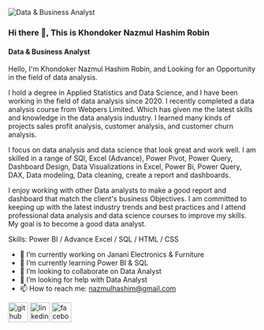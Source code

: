 ![Data & Business Analyst](https://media.licdn.com/dms/image/D4E16AQFUZr9eEaXaoQ/profile-displaybackgroundimage-shrink_350_1400/0/1696858196260?e=1702512000&v=beta&t=kLLACT5j5wwIJPH5SjcYdDTAK273tCm5qSGKTADe4cc)

### Hi there 👋, This is Khondoker Nazmul Hashim Robin
#### Data & Business Analyst


Hello, I'm Khondoker Nazmul Hashim Robin, and Looking for an Opportunity in the field of data analysis.

I hold a degree in Applied Statistics and Data Science, and I have been working in the field of data analysis since 2020. I recently completed a data analysis course from Webpers Limited. Which has given me the latest skills and knowledge in the data analysis industry. I learned many kinds of projects sales profit analysis, customer analysis, and customer churn analysis.

I focus on data analysis and data science that look great and work well. I am skilled in a range of SQl, Excel (Advance), Power Pivot, Power Query, Dashboard Design, Data Visualizations in Excel, Power Bi, Power Query, DAX, Data modeling, Data cleaning, create a report and dashboards. 

I enjoy working with other Data analysts to make a good report and dashboard that match the client's business Objectives. I am committed to keeping up with the latest industry trends and best practices and I attend professional data analysis and data science courses to improve my skills. My goal is to become a good data analyst.

Skills: Power BI / Advance Excel / SQL / HTML / CSS

- 🔭 I’m currently working on Janani Electronics & Furniture 
- 🌱 I’m currently learning Power BI & SQL 
- 👯 I’m looking to collaborate on Data Analyst 
- 🤔 I’m looking for help with Data Analyst 
- 📫 How to reach me: nazmulhashim@gmail.com 


[<img src='https://cdn.jsdelivr.net/npm/simple-icons@3.0.1/icons/github.svg' alt='github' height='40'>](https://github.com/https://github.com/NazmulHashim)  [<img src='https://cdn.jsdelivr.net/npm/simple-icons@3.0.1/icons/linkedin.svg' alt='linkedin' height='40'>](https://www.linkedin.com/in/https://www.linkedin.com/in/khondoker-nazmul-hashim-robin-288ba9208//)  [<img src='https://cdn.jsdelivr.net/npm/simple-icons@3.0.1/icons/facebook.svg' alt='facebook' height='40'>](https://www.facebook.com/https://www.facebook.com/nazmul.hashim)
